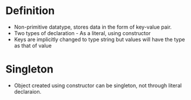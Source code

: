 # Definition
* Non-primitive datatype, stores data in the form of key-value pair.
* Two types of declaration - As a literal, using constructor
* Keys are implicitly changed to type string but values will have the type as that of value
  
# Singleton
* Object created using constructor can be singleton, not through literal declaraion.
